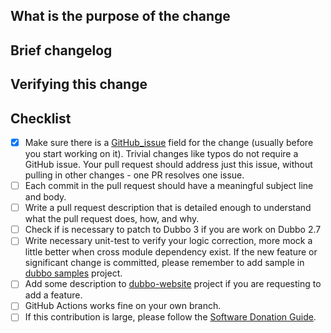 ## What is the purpose of the change

## Brief changelog

## Verifying this change

<!-- Follow this checklist to help us incorporate your contribution quickly and easily: -->

## Checklist

- [x] Make sure there is a [GitHub_issue](https://github.com/apache/dubbo/issues) field for the change (usually before
  you start working on it). Trivial changes like typos do not require a GitHub issue. Your pull request should address
  just this issue, without pulling in other changes - one PR resolves one issue.
- [ ] Each commit in the pull request should have a meaningful subject line and body.
- [ ] Write a pull request description that is detailed enough to understand what the pull request does, how, and why.
- [ ] Check if is necessary to patch to Dubbo 3 if you are work on Dubbo 2.7
- [ ] Write necessary unit-test to verify your logic correction, more mock a little better when cross module dependency
  exist. If the new feature or significant change is committed, please remember to add sample
  in [dubbo samples](https://github.com/apache/dubbo-samples) project.
- [ ] Add some description to [dubbo-website](https://github.com/apache/dubbo-website) project if you are requesting to
  add a feature.
- [ ] GitHub Actions works fine on your own branch.
- [ ] If this contribution is large, please follow
  the [Software Donation Guide](https://github.com/apache/dubbo/wiki/Software-donation-guide).
